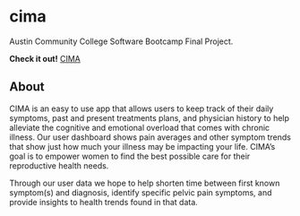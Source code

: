 # cima
Austin Community College Software Bootcamp Final Project. 

**Check it out!**
[CIMA](https://accsoftware-cima.herokuapp.com/)


## About
CIMA is an easy to use app that allows users to keep track of their daily symptoms, past and present treatments plans, and physician history to help alleviate the cognitive and emotional overload that comes with chronic illness. Our user dashboard shows pain averages and other symptom trends that show just how much your illness may be impacting your life. CIMA’s goal is to empower women to find the best possible care for their reproductive health needs.

Through our user data we hope to help shorten time between first known symptom(s) and diagnosis, identify specific pelvic pain symptoms, and provide insights to health trends found in that data.
